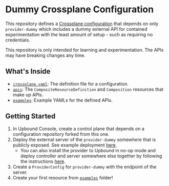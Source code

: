 # Dummy Crossplane Configuration

This repository defines a [Crossplane
configuration](https://docs.crossplane.io/v1.11/concepts/packages/#configuration-packages)
that depends on only `provider-dummy` which includes a dummy external API for
contained experimentation with the least amount of setup - such as requiring no
credentials.

This repository is only intended for learning and experimentation. The APIs may
have breaking changes any time.

## What's Inside

* [`crossplane.yaml`](./crossplane.yaml): The definition file for a configuration.
* [`apis`](./apis): The `CompositeResourceDefinition` and `Composition`
  resources that make up APIs.
* [`examples`](./examples/): Example YAMLs for the defined APIs.

## Getting Started

1. In Upbound Console, create a control plane that depends on a configuration
   repository forked from this one.
2. Deploy the external server of the `provider-dummy` somewhere that is publicly
   exposed. See example deployment [here](https://github.com/upbound/provider-dummy/blob/main/cluster/server-deployment.yaml).
   * You can also install the provider to Upbound in no-op mode and deploy
     controller and server somewhere else together by following the instructions
     [here](https://github.com/upbound/provider-dummy#no-op-mode).
3. Create a `ProviderConfig` for `provider-dummy` with the endpoint of the
   server.
4. Create your first resource from [`examples`](./examples/) folder!
